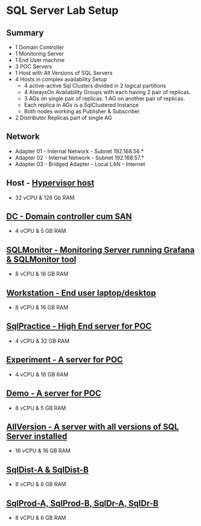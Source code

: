 # SQL Server Lab Setup

## Summary
- 1 Domain Controller
- 1 Monitoring Server
- 1 End User machine
- 3 POC Servers
- 1 Host with All Versions of SQL Servers
- 4 Hosts in complex availability Setup
  - 4 active-active Sql Clusters divided in 2 logical partitions
  - 4 AlwaysOn Availability Groups with each having 2 pair of replicas.
  - 3 AGs on single pair of replicas. 1 AG on another pair of replicas.
  - Each replica in AGs is a SqlClustered Instance
  - Both nodes working as Publisher & Subscriber
- 2 Distributor Replicas part of single AG

## Network
- Adapter 01 - Internal Network - Subnet 192.168.56.*
- Adapter 02 - Internal Network - Subnet 192.168.57.*
- Adapter 03 - Bridged Adapter - Local LAN - Internet

## Host - [Hypervisor host](lab-machines/hypervisor.ipynb)
- 32 vCPU & 128 Gb RAM
## [DC - Domain controller cum SAN](lab-machines/dc.ipynb)
- 4 vCPU & 5 GB RAM
## [SQLMonitor - Monitoring Server running Grafana & SQLMonitor tool](lab-machines/sqlmonitor.ipynb)
- 8 vCPU & 16 GB RAM
## [Workstation - End user laptop/desktop](lab-machines/workstation.ipynb)
- 8 vCPU & 16 GB RAM
## [SqlPractice - High End server for POC](lab-machines/sqlpractice.ipynb)
- 4 vCPU & 32 GB RAM
## [Experiment - A server for POC](lab-machines/experiment.ipynb)
- 4 vCPU & 16 GB RAM
## [Demo - A server for POC](lab-machines/demo.ipynb)
- 8 vCPU & 5 GB RAM
## [AllVersion - A server with all versions of SQL Server installed](lab-machines/allversion.ipynb)
- 16 vCPU & 16 GB RAM
## [SqlDist-A & SqlDist-B](lab-machines/distributor.ipynb)
- 8 vCPU & 8 GB RAM
## [SqlProd-A, SqlProd-B, SqlDr-A, SqlDr-B](lab-machines/sqlcluster-ag.ipynb)
- 8 vCPU & 6 GB RAM
